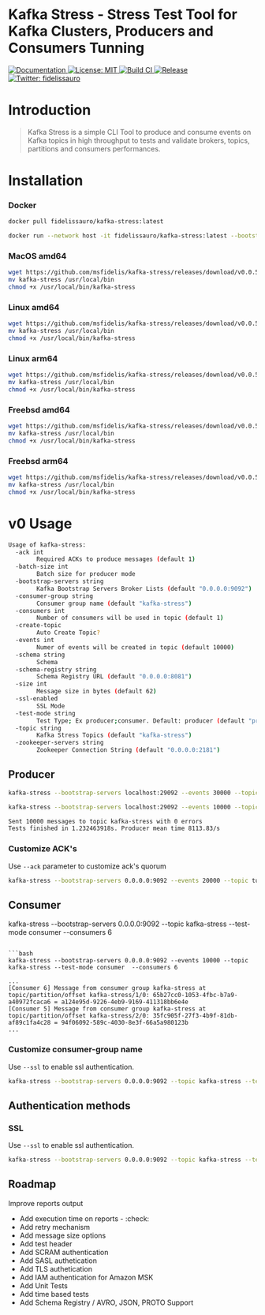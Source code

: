 # Kafka Stress - Stress Test Tool for Kafka Clusters, Producers and Consumers Tunning

<p>
  <a href="README.md" target="_blank">
    <img alt="Documentation" src="https://img.shields.io/badge/documentation-yes-brightgreen.svg" />
  </a>
  <a href="LICENSE" target="_blank">
    <img alt="License: MIT" src="https://img.shields.io/badge/License-MIT-yellow.svg" />
  </a>
  <a href="/" target="_blank">
    <img alt="Build CI" src="https://github.com/msfidelis/kafka-stress/workflows/kafka-stress%20ci/badge.svg" />
  </a>  
  <a href="/" target="_blank">
    <img alt="Release" src="https://github.com/msfidelis/kafka-stress/workflows/release%20packages/badge.svg" />
  </a>
  <a href="https://twitter.com/fidelissauro" target="_blank">
    <img alt="Twitter: fidelissauro" src="https://img.shields.io/twitter/follow/fidelissauro.svg?style=social" />
  </a>  
</p>

# Introduction

> Kafka Stress is a simple CLI Tool to produce and consume events on Kafka topics in high throughput to tests and validate brokers, topics, partitions and consumers performances. 

# Installation 

### Docker 

```bash
docker pull fidelissauro/kafka-stress:latest
```

```bash
docker run --network host -it fidelissauro/kafka-stress:latest --bootstrap-servers 0.0.0.0:9092 --topic kafka-stress --test-mode consumer --consumers 6
```

### MacOS amd64

```bash
wget https://github.com/msfidelis/kafka-stress/releases/download/v0.0.5/kafka-stress_0.0.5_darwin_amd64 -O kafka-stress 
mv kafka-stress /usr/local/bin 
chmod +x /usr/local/bin/kafka-stress
```

### Linux amd64 

```bash
wget https://github.com/msfidelis/kafka-stress/releases/download/v0.0.5/kafka-stress_0.0.5_linux_amd64 -O kafka-stress 
mv kafka-stress /usr/local/bin 
chmod +x /usr/local/bin/kafka-stress
```

### Linux arm64 

```bash
wget https://github.com/msfidelis/kafka-stress/releases/download/v0.0.5/kafka-stress_0.0.5_linux_arm64 -O kafka-stress 
mv kafka-stress /usr/local/bin 
chmod +x /usr/local/bin/kafka-stress
```

### Freebsd amd64 

```bash
wget https://github.com/msfidelis/kafka-stress/releases/download/v0.0.5/kafka-stress_0.0.5_freebsd_amd64 -O kafka-stress 
mv kafka-stress /usr/local/bin 
chmod +x /usr/local/bin/kafka-stress
```

### Freebsd arm64 

```bash
wget https://github.com/msfidelis/kafka-stress/releases/download/v0.0.5/kafka-stress_0.0.5_freebsd_arm64 -O kafka-stress 
mv kafka-stress /usr/local/bin 
chmod +x /usr/local/bin/kafka-stress
```

# v0 Usage 

```bash
Usage of kafka-stress:
  -ack int
    	Required ACKs to produce messages (default 1)
  -batch-size int
    	Batch size for producer mode
  -bootstrap-servers string
    	Kafka Bootstrap Servers Broker Lists (default "0.0.0.0:9092")
  -consumer-group string
    	Consumer group name (default "kafka-stress")
  -consumers int
    	Number of consumers will be used in topic (default 1)
  -create-topic
    	Auto Create Topic?
  -events int
    	Numer of events will be created in topic (default 10000)
  -schema string
    	Schema
  -schema-registry string
    	Schema Registry URL (default "0.0.0.0:8081")
  -size int
    	Message size in bytes (default 62)
  -ssl-enabled
    	SSL Mode
  -test-mode string
    	Test Type; Ex producer;consumer. Default: producer (default "producer")
  -topic string
    	Kafka Stress Topics (default "kafka-stress")
  -zookeeper-servers string
    	Zookeeper Connection String (default "0.0.0.0:2181")
```

## Producer 

```bash
kafka-stress --bootstrap-servers localhost:29092 --events 30000 --topic kafka-stress
```

```bash
kafka-stress --bootstrap-servers localhost:29092 --events 10000 --topic kafka-stress

Sent 10000 messages to topic kafka-stress with 0 errors
Tests finished in 1.232463918s. Producer mean time 8113.83/s
```

### Customize ACK's 

Use `--ack` parameter to customize ack's quorum

```bash
kafka-stress --bootstrap-servers 0.0.0.0:9092 --events 20000 --topic tunning-3 --test-mode producer --ack 1
```

## Consumer

kafka-stress --bootstrap-servers 0.0.0.0:9092 --topic kafka-stress --test-mode consumer --consumers 6
```

```bash
kafka-stress --bootstrap-servers 0.0.0.0:9092 --events 10000 --topic kafka-stress --test-mode consumer  --consumers 6

...
[Consumer 6] Message from consumer group kafka-stress at topic/partition/offset kafka-stress/1/0: 65b27cc0-1053-4fbc-b7a9-a40972fcaca6 = a124e95d-9226-4eb9-9169-411318bb6e4e
[Consumer 5] Message from consumer group kafka-stress at topic/partition/offset kafka-stress/2/0: 35fc905f-27f3-4b9f-81db-af89c1fa4c28 = 94f06092-589c-4030-8e3f-66a5a980123b
...
```

### Customize consumer-group name

Use `--ssl` to enable ssl authentication. 

```bash
kafka-stress --bootstrap-servers 0.0.0.0:9092 --topic kafka-stress --test-mode consumer --consumer-group custom-consumer-group
```

## Authentication methods 

### SSL 

Use `--ssl` to enable ssl authentication. 

```bash
kafka-stress --bootstrap-servers 0.0.0.0:9092 --topic kafka-stress --test-mode consumer --ssl
```

## Roadmap 

Improve reports output
* Add execution time on reports - :check: 
* Add retry mechanism 
* Add message size options
* Add test header
* Add SCRAM authentication 
* Add SASL authetication 
* Add TLS authetication 
* Add IAM authentication for Amazon MSK 
* Add Unit Tests
* Add time based tests 
* Add Schema Registry / AVRO, JSON, PROTO Support
